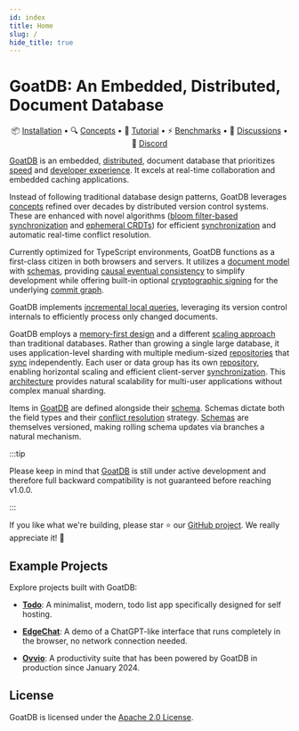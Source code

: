 ```yaml
---
id: index
title: Home
slug: /
hide_title: true
---
```



# GoatDB: An Embedded, Distributed, Document Database

<p align="center">
📦 <a href="/install">Installation</a> •
🔍 <a href="/concepts">Concepts</a> •
🚀 <a href="/tutorial">Tutorial</a> • ⚡ <a href="/benchmarks">Benchmarks</a> • 💬 <a href="https://github.com/goatplatform/goatdb/discussions">Discussions</a> • 👋 <a href="https://discord.gg/SAt3cbUqxr">Discord</a>
</p>

[GoatDB](https://goatdb.dev/) is an embedded, [distributed](/architecture),
document database that prioritizes [speed](/benchmarks) and
[developer experience](/tutorial/). It excels at real-time collaboration and
embedded caching applications.

Instead of following traditional database design patterns, GoatDB leverages
[concepts](/concepts) refined over decades by distributed version control
systems. These are enhanced with novel algorithms
([bloom filter-based synchronization](/sync/) and
[ephemeral CRDTs](/conflict-resolution)) for efficient [synchronization](/sync)
and automatic real-time conflict resolution.

Currently optimized for TypeScript environments, GoatDB functions as a
first-class citizen in both browsers and servers. It utilizes a
[document model](/concepts) with [schemas](/schema), providing
[causal eventual consistency](https://en.wikipedia.org/wiki/Causal_consistency)
to simplify development while offering built-in optional
[cryptographic signing](/sessions) for the underlying
[commit graph](/commit-graph).

GoatDB implements [incremental local queries](/query), leveraging its version
control internals to efficiently process only changed documents.

GoatDB employs a [memory-first design](/repositories) and a different
[scaling approach](/repositories) than traditional databases. Rather than
growing a single large database, it uses application-level sharding with
multiple medium-sized [repositories](/repositories) that [sync](/sync)
independently. Each user or data group has its own [repository](/repositories),
enabling horizontal scaling and efficient client-server
[synchronization](/sync). This [architecture](/architecture) provides natural
scalability for multi-user applications without complex manual sharding.

Items in [GoatDB](https://goatdb.dev/) are defined alongside their
[schema](/schema). Schemas dictate both the field types and their
[conflict resolution](/conflict-resolution) strategy. [Schemas](/schema) are
themselves versioned, making rolling schema updates via branches a natural
mechanism.

:::tip

Please keep in mind that [GoatDB](https://goatdb.dev/) is still under active
development and therefore full backward compatibility is not guaranteed before
reaching v1.0.0.

:::

If you like what we're building, please star ⭐️ our
[GitHub project](https://github.com/goatplatform/goatdb). We really appreciate
it! 🙏

## Example Projects

Explore projects built with GoatDB:

- **[Todo](https://github.com/goatplatform/todo)**: A minimalist, modern, todo
  list app specifically designed for self hosting.

- **[EdgeChat](https://github.com/goatplatform/edge-chat)**: A demo of a
  ChatGPT-like interface that runs completely in the browser, no network
  connection needed.

- **[Ovvio](https://ovvio.io)**: A productivity suite that has been powered by
  GoatDB in production since January 2024.

## License

GoatDB is licensed under the [Apache 2.0 License](https://github.com/goatplatform/goatdb/blob/main/LICENSE).
